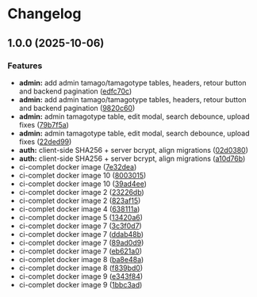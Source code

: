 # Changelog

## 1.0.0 (2025-10-06)


### Features

* **admin:** add admin tamago/tamagotype tables, headers, retour button and backend pagination ([edfc70c](https://github.com/NawinsCf/Tamag/commit/edfc70cc07beb28deb9d6e4dd9c24005b8355b29))
* **admin:** add admin tamago/tamagotype tables, headers, retour button and backend pagination ([9820c60](https://github.com/NawinsCf/Tamag/commit/9820c60de4dbfd9b933af11bb3250e52e0462c6b))
* **admin:** admin tamagotype table, edit modal, search debounce, upload fixes ([79b7f5a](https://github.com/NawinsCf/Tamag/commit/79b7f5aaf61d73be8a933fff1cc59d2d72a19792))
* **admin:** admin tamagotype table, edit modal, search debounce, upload fixes ([22ded99](https://github.com/NawinsCf/Tamag/commit/22ded992d0f1a0292f4fb11d13758e05109c5e12))
* **auth:** client-side SHA256 + server bcrypt, align migrations ([02d0380](https://github.com/NawinsCf/Tamag/commit/02d03801eeadb0570dd04455b2ee483fd1ab91d7))
* **auth:** client-side SHA256 + server bcrypt, align migrations ([a10d76b](https://github.com/NawinsCf/Tamag/commit/a10d76b59aec7638caea57df46f86f76ed3ef440))
* ci-complet docker image ([7e32dea](https://github.com/NawinsCf/Tamag/commit/7e32dea4f21dcd7ac9cc78c2c2ab848e28bb08f9))
* ci-complet docker image 10 ([8003015](https://github.com/NawinsCf/Tamag/commit/8003015c40e9f44e7ad7af048811b6550453f72c))
* ci-complet docker image 10 ([39ad4ee](https://github.com/NawinsCf/Tamag/commit/39ad4ee678ef79b9110f89b81e34163814ed821c))
* ci-complet docker image 2 ([23226db](https://github.com/NawinsCf/Tamag/commit/23226db31a971a3c3e29d3d1a0ddd76e866bd40d))
* ci-complet docker image 2 ([823af15](https://github.com/NawinsCf/Tamag/commit/823af158e7a17a0d9dd3f158190aa94b92415dbc))
* ci-complet docker image 4 ([638111a](https://github.com/NawinsCf/Tamag/commit/638111abfe904cf3ff2a38e8e73f0f4765564c3e))
* ci-complet docker image 5 ([13420a6](https://github.com/NawinsCf/Tamag/commit/13420a6428b88e2063bea2ff080f33fecdbc6f30))
* ci-complet docker image 7 ([3c3f0d7](https://github.com/NawinsCf/Tamag/commit/3c3f0d79d1a0d55ff4dd9bca7de844c7da6d63b2))
* ci-complet docker image 7 ([ddab48b](https://github.com/NawinsCf/Tamag/commit/ddab48b4416de9e5a0f52617eb08d5ba1809070e))
* ci-complet docker image 7 ([89ad0d9](https://github.com/NawinsCf/Tamag/commit/89ad0d963609568baf4d0b2a0a2abd8e8957a19d))
* ci-complet docker image 7 ([eb621a0](https://github.com/NawinsCf/Tamag/commit/eb621a08af92fda1adda84a0f247b32d329e83c1))
* ci-complet docker image 8 ([ba8e48a](https://github.com/NawinsCf/Tamag/commit/ba8e48a840dfdb45dfceabb4e002d697654f19c3))
* ci-complet docker image 8 ([f839bd0](https://github.com/NawinsCf/Tamag/commit/f839bd0c5878f7ca1cbfd7855bb67bdbb10fde23))
* ci-complet docker image 9 ([e343f84](https://github.com/NawinsCf/Tamag/commit/e343f8400c18be07043dd6af596bb57fe1aa1fb0))
* ci-complet docker image 9 ([1bbc3ad](https://github.com/NawinsCf/Tamag/commit/1bbc3ad4c33c131d5e5ab0024b256410b03960bb))
